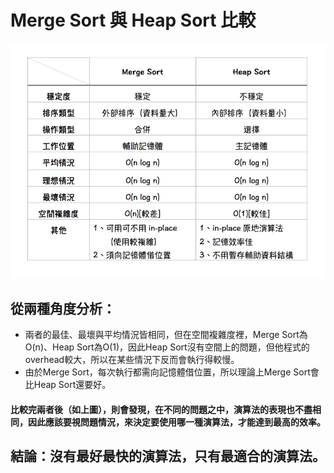 # Merge Sort 與 Heap Sort 比較
![](/image/螢幕截圖%202019-11-06%2012.45.10.png)
## 從兩種角度分析：
* 兩者的最佳、最壞與平均情況皆相同，但在空間複雜度裡，Merge Sort為O(n)、Heap Sort為O(1)，因此Heap Sort沒有空間上的問題，但他程式的overhead較大，所以在某些情況下反而會執行得較慢。
* 由於Merge Sort，每次執行都需向記憶體借位置，所以理論上Merge Sort會比Heap Sort還要好。
#### 比較完兩者後（如上圖），則會發現，在不同的問題之中，演算法的表現也不盡相同，因此應該要視問題情況，來決定要使用哪一種演算法，才能達到最高的效率。
## 結論：沒有最好最快的演算法，只有最適合的演算法。
